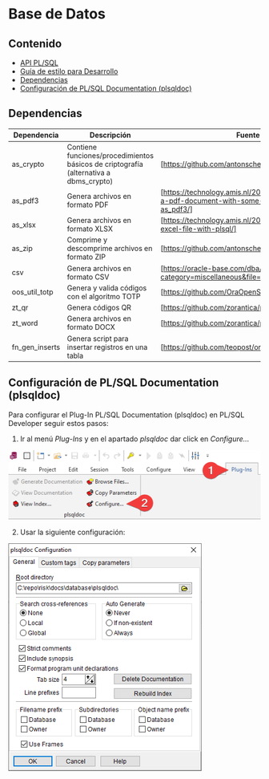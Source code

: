 # Base de Datos

## Contenido
* [API PL/SQL](plsqldoc/index.html)
* [Guía de estilo para Desarrollo](styleguide.md)
* [Dependencias](#dependencias)
* [Configuración de PL/SQL Documentation (plsqldoc)](#configuraci%C3%B3n-de-plsql-documentation-plsqldoc)

## Dependencias

Dependencia|Descripción|Fuente
-----------|-----------|------
as_crypto|Contiene funciones/procedimientos básicos de criptografía (alternativa a dbms_crypto)|[https://github.com/antonscheffer/as_crypto]
as_pdf3|Genera archivos en formato PDF|[https://technology.amis.nl/2012/04/11/generating-a-pdf-document-with-some-plsql-as_pdf_mini-as_pdf3/]
as_xlsx|Genera archivos en formato XLSX|[https://technology.amis.nl/2011/02/19/create-an-excel-file-with-plsql/]
as_zip|Comprime y descomprime archivos en formato ZIP|[https://github.com/antonscheffer/as_zip]
csv|Genera archivos en formato CSV|[https://oracle-base.com/dba/script?category=miscellaneous&file=csv.sql]
oos_util_totp|Genera y valida códigos con el algoritmo TOTP|[https://github.com/OraOpenSource/oos-utils]
zt_qr|Genera códigos QR|[https://github.com/zorantica/plsql-qr-code]
zt_word|Genera archivos en formato DOCX|[https://github.com/zorantica/plsql-word]
fn_gen_inserts|Genera script para insertar registros en una tabla|[https://github.com/teopost/oracle-scripts]

## Configuración de PL/SQL Documentation (plsqldoc)

Para configurar el Plug-In PL/SQL Documentation (plsqldoc) en PL/SQL Developer seguir estos pasos:

1. Ir al menú *Plug-Ins* y en el apartado *plsqldoc* dar click en *Configure...*

![](plugins_configure.png)

2. Usar la siguiente configuración:

![](plsqldoc_config.png)